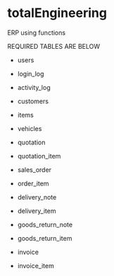 # totalEngineering
ERP using functions


REQUIRED TABLES ARE BELOW
- users
- login_log
- activity_log

- customers
- items
- vehicles

- quotation
- quotation_item

- sales_order
- order_item

- delivery_note
- delivery_item

- goods_return_note
- goods_return_item

- invoice
- invoice_item
